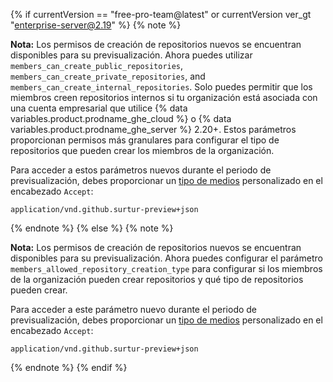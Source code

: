 {% if currentVersion == "free-pro-team@latest" or currentVersion ver_gt "enterprise-server@2.19" %}
{% note %}

**Nota:** Los permisos de creación de repositorios nuevos se encuentran disponibles para su previsualización. Ahora puedes utilizar `members_can_create_public_repositories`, `members_can_create_private_repositories`, and `members_can_create_internal_repositories`. Solo puedes permitir que los miembros creen repositorios internos si tu organización está asociada con una cuenta empresarial que utilice {% data variables.product.prodname_ghe_cloud %} o {% data variables.product.prodname_ghe_server %} 2.20+. Estos parámetros proporcionan permisos más granulares para configurar el tipo de repositorios que pueden crear los miembros de la organización.

Para acceder a estos parámetros nuevos durante el periodo de previsualización, debes proporcionar un [tipo de medios](/v3/media) personalizado en el encabezado `Accept`:
```
application/vnd.github.surtur-preview+json
```
{% endnote %}
{% else %}
{% note %}

**Nota:** Los permisos de creación de repositorios nuevos se encuentran disponibles para su previsualización. Ahora puedes configurar el parámetro `members_allowed_repository_creation_type` para configurar si los miembros de la organización pueden crear repositorios y qué tipo de repositorios pueden crear.

Para acceder a este parámetro nuevo durante el periodo de previsualización, debes proporcionar un [tipo de medios](/v3/media) personalizado en el encabezado `Accept`:
```
application/vnd.github.surtur-preview+json
```
{% endnote %}
{% endif %}
